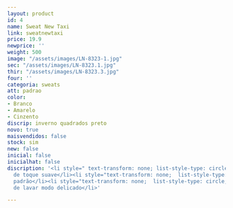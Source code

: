 ```yaml
---
layout: product
id: 4
name: Sweat New Taxi
link: sweatnewtaxi
price: 19.9
newprice: ''
weight: 500
image: "/assets/images/LN-8323-1.jpg"
sec: "/assets/images/LN-8323.1.jpg"
thir: "/assets/images/LN-8323.3.jpg"
four: ''
categoria: sweats
att: padrao
color:
- Branco
- Amarelo
- Cinzento
discrip: inverno quadrados preto
novo: true
maisvendidos: false
stock: sim
new: false
inicial: false
inicialhat: false
discription: '<li style=" text-transform: none; list-style-type: circle; ">Tecido
  de toque suave</li><li style="text-transform: none;  list-style-type: circle; ">Sweat
  padrão</li><li style="text-transform: none;  list-style-type: circle; ">Máquina
  de lavar modo delicado</li>'

---
```

